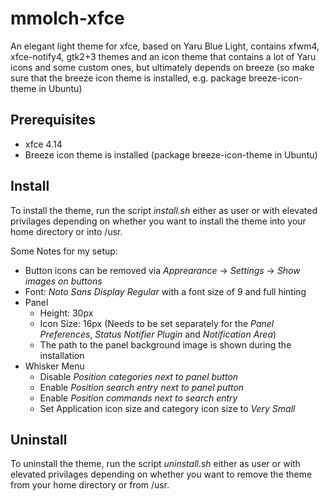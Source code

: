 # mmolch-xfce
An elegant light theme for xfce, based on Yaru Blue Light, contains xfwm4, xfce-notify4, gtk2+3 themes and an icon theme that contains a lot of Yaru icons and some custom ones, but ultimately depends on breeze (so make sure that the breeze icon theme is installed, e.g. package breeze-icon-theme in Ubuntu)

## Prerequisites
  * xfce 4.14
  * Breeze icon theme is installed (package breeze-icon-theme in Ubuntu)

## Install
To install the theme, run the script *install.sh* either as user or with elevated privilages depending on whether you want to install the theme into your home directory or into /usr.

Some Notes for my setup:
  * Button icons can be removed via *Apprearance* -> *Settings* -> *Show images on buttons*
  * Font: *Noto Sans Display Regular* with a font size of 9 and full hinting
  * Panel
    * Height: 30px
    * Icon Size: 16px (Needs to be set separately for the *Panel Preferences*, *Status Notifier Plugin* and *Notification Area*)
    * The path to the panel background image is shown during the installation
  * Whisker Menu
    * Disable *Position categories next to panel button*
    * Enable *Position search entry next to panel putton*
    * Enable *Position commands next to search entry*
    * Set Application icon size and category icon size to *Very Small*

## Uninstall
To uninstall the theme, run the script *uninstall.sh* either as user or with elevated privilages depending on whether you want to remove the theme from your home directory or from /usr.

